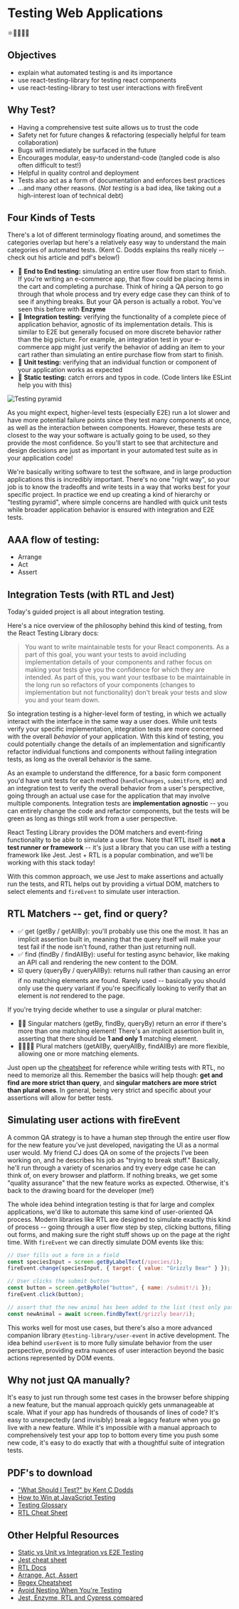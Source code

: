 # Testing Web Applications
⚛️👩‍🔬🧪🧬

## Objectives
* explain what automated testing is and its importance
* use react-testing-library for testing react components
* use react-testing-library to test user interactions with fireEvent

## Why Test? 
* Having a comprehensive test suite allows us to trust the code
* Safety net for future changes & refactoring (especially helpful for team collaboration)
* Bugs will immediately be surfaced in the future
* Encourages modular, easy-to understand-code (tangled code is also often difficult to test!)
* Helpful in quality control and deployment
* Tests also act as a form of documentation and enforces best practices
* ...and many other reasons. (*Not testing* is a bad idea, like taking out a high-interest loan of technical debt)

## Four Kinds of Tests
There's a lot of different terminology floating around, and sometimes the categories overlap but here's a relatively easy way to understand the main categories of automated tests. (Kent C. Dodds explains ths really nicely -- check out his article and pdf's below!)

* 🌲 **End to End testing:** simulating an entire user flow from start to finish. If you're writing an e-commerce app, that flow could be placing items in the cart and completing a purchase. Think of hiring a QA person to go through that whole process and try every edge case they can think of to see if anything breaks. But your QA person is actually a robot. You've seen this before with **Enzyme**
* 🌿 **Integration testing:** verifying the functionality of a complete piece of application behavior, agnostic of its implementation details. This is similar to E2E but generally focused on more discrete behavior rather than the big picture. For example, an integration test in your e-commerce app might just verify the behavior of adding an item to your cart rather than simulating an entire purchase flow from start to finish. 
* 🌱 **Unit testing:** verifying that an individual function or component of your application works as expected
* 👀 **Static testing:** catch errors and typos in code. (Code linters like ESLint help you with this)

![Testing pyramid](../3-3-advanced-web-applications/images/testing_pyramid.png)

As you might expect, higher-level tests (especially E2E) run a lot slower and have more potential failure points since they test many components at once, as well as the interaction between components. However, these tests are closest to the way your software is actually going to be used, so they provide the most confidence. So you'll start to see that architecture and design decisions are just as important in your automated test suite as in your application code! 

We're basically writing software to test the software, and in large production applications this is incredibly important. There's no one "right way", so your job is to know the tradeoffs and write tests in a way that works best for your specific project. In practice we end up creating a kind of hierarchy or "testing pyramid", where simple concerns are handled with quick unit tests while broader application behavior is ensured with integration and E2E tests.

## AAA flow of testing:
* Arrange
* Act
* Assert

## Integration Tests (with RTL and Jest)
Today's guided project is all about integration testing.

Here's a nice overview of the philosophy behind this kind of testing, from the React Testing Library docs:
> You want to write maintainable tests for your React components. As a part of this goal, you want your tests to avoid including implementation details of your components and rather focus on making your tests give you the confidence for which they are intended. As part of this, you want your testbase to be maintainable in the long run so refactors of your components (changes to implementation but not functionality) don't break your tests and slow you and your team down.

So integration testing is a higher-level form of testing, in which we actually interact with the interface in the same way a user does. While unit tests verify your specific implementation, integration tests are more concerned with the overall *behavior* of your application. With this kind of testing, you could potentially change the details of an implementation and significantly refactor individual functions and components without failing integration tests, as long as the overall behavior is the same.

As an example to understand the difference, for a basic form component you'd have unit tests for each method (`handleChanges`, `submitForm`, etc) and an integration test to verify the overall behavior from a user's perspective, going through an actual use case for the application that may involve multiple components. Integration tests are **implementation agnostic** -- you can entirely change the code and refactor components, but the tests will be green as long as things still work from a user perspective.

React Testing Library provides the DOM matchers and event-firing functionality to be able to simulate a user flow. Note that RTL itself is **not a test runner or framework** -- it's just a library that you can use *with* a testing framework like Jest. Jest + RTL is a popular combination, and we'll be working with this stack today!

With this common approach, we use Jest to make assertions and actually run the tests, and RTL helps out by providing a virtual DOM, matchers to select elements and `fireEvent` to simulate user interaction.

## RTL Matchers -- get, find or query?
* ✅ get (getBy / getAllBy): you'll probably use this one the most. It has an implicit assertion built in, meaning that the query itself will make your test fail if the node isn't found, rather than just returning null.
* ✅ find (findBy / findAllBy): useful for testing async behavior, like making an API call and rendering the new content to the DOM.
* ☑️ query (queryBy / queryAllBy): returns null rather than causing an error if no matching elements are found. Rarely used -- basically you should only use the query variant if you're specifically looking to verify that an element is *not* rendered to the page.

If you're trying decide whether to use a singular or plural matcher:
* 🧖‍♂️ Singular matchers (getBy, findBy, queryBy) return an error if there's more than one matching element! There's an implicit assertion bulit in, asserting that there should be **1 and only 1** matching element.
* 👩‍👩‍👧‍👦 Plural matchers (getAllBy, queryAllBy, findAllBy) are more flexible, allowing one or more matching elements.

Just open up the [cheatsheet](https://testing-library.com/docs/dom-testing-library/cheatsheet) for reference while writing tests with RTL, no need to memorize all this. Remember the basics will help though: **get and find are more strict than query**, and **singular matchers are more strict than plural ones**. In general, being very strict and specific about your assertions will allow for better tests.

## Simulating user actions with fireEvent
A common QA strategy is to have a human step through the entire user flow for the new feature you've just developed, navigating the UI as a normal user would. My friend CJ does QA on some of the projects I've been working on, and he describes his job as "trying to break stuff." Basically, he'll run through a variety of scenarios and try every edge case he can think of, on every browser and platform. If nothing breaks, we get some "quality assurance" that the new feature works as expected. Otherwise, it's back to the drawing board for the developer (me!)

The whole idea behind integration testing is that for large and complex applications, we'd like to automate this same kind of user-oriented QA process. Modern libraries like RTL are designed to simulate exactly this kind of process -- going through a user flow step by step, clicking buttons, filling out forms, and making sure the right stuff shows up on the page at the right time. With `fireEvent` we can directly simulate DOM events like this:

```javascript
// User fills out a form in a field
const speciesInput = screen.getByLabelText(/species/i);
fireEvent.change(speciesInput, { target: { value: "Grizzly Bear" } });

// User clicks the submit button
const button = screen.getByRole("button", { name: /submit!/i });
fireEvent.click(button);

// assert that the new animal has been added to the list (test only passes if a match is found after the page re-renders)
const newAnimal = await screen.findByText(/grizzly bear/i);
```

This works well for most use cases, but there's also a more advanced companion library `@testing-library/user-event` in active development. The idea behind `userEvent` is to more fully simulate behavior from the user perspective, providing extra nuances of user interaction beyond the basic actions represented by DOM events.

## Why not just QA manually?
It's easy to just run through some test cases in the browser before shipping a new feature, but the manual approach quickly gets unmanageable at scale. What if your app has hundreds of thousands of lines of code? It's easy to unexpectedly (and invisibly) break a legacy feature when you go live with a new feature. While it's impossible with a manual approach to comprehensively test your app top to bottom every time you push some new code, it's easy to do exactly that with a thoughtful suite of integration tests.

## PDF's to download
* ["What Should I Test?" by Kent C Dodds](pdf/Print_Worksheet_US.pdf)
* [How to Win at JavaScript Testing](pdf/Print_Trophy_US.pdf)
* [Testing Glossary](pdf/Print_Glossary_US.pdf)
* [RTL Cheat Sheet](pdf/RTL_cheat_sheet.pdf)

## Other Helpful Resources
* [Static vs Unit vs Integration vs E2E Testing](https://kentcdodds.com/blog/unit-vs-integration-vs-e2e-tests)
* [Jest cheat sheet](https://devhints.io/jest)
* [RTL Docs](https://testing-library.com/docs/react-testing-library/intro)
* [Arrange, Act, Assert](https://defragdev.com/blog/?p=783)
* [Regex Cheatsheet](https://dev.to/catherinecodes/a-regex-cheatsheet-for-all-those-regex-haters-and-lovers--2cj1)
* [Avoid Nesting When You're Testing](https://kentcdodds.com/blog/avoid-nesting-when-youre-testing)
* [Jest, Enzyme, RTL and Cypress compared](https://medium.com/javascript-in-plain-english/i-tested-a-react-app-with-jest-testing-library-and-cypress-here-are-the-differences-3192eae03850#:~:text=A%20key%20difference%20I%20should,%2DEnd%20(e2e)%20testing.)
